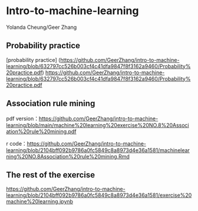 # Intro-to-machine-learning
Yolanda Cheung/Geer Zhang
## Probability practice
[probability practice] (https://github.com/GeerZhang/intro-to-machine-learning/blob/632797cc526b003cf4c41dfa9847f8f3162a9460/Probability%20practice.pdf)
https://github.com/GeerZhang/intro-to-machine-learning/blob/632797cc526b003cf4c41dfa9847f8f3162a9460/Probability%20practice.pdf

## Association rule mining
pdf version：https://github.com/GeerZhang/intro-to-machine-learning/blob/main/machine%20learning%20exercise%20NO.8%20Association%20rule%20mining.pdf

r code：https://github.com/GeerZhang/intro-to-machine-learning/blob/2104bff092b9786a0fc5849c8a8973d4e36a1581/machinelearning%20NO.8Association%20rule%20mining.Rmd

## The rest of the exercise
https://github.com/GeerZhang/intro-to-machine-learning/blob/2104bff092b9786a0fc5849c8a8973d4e36a1581/exercise%20machine%20learning.ipynb
